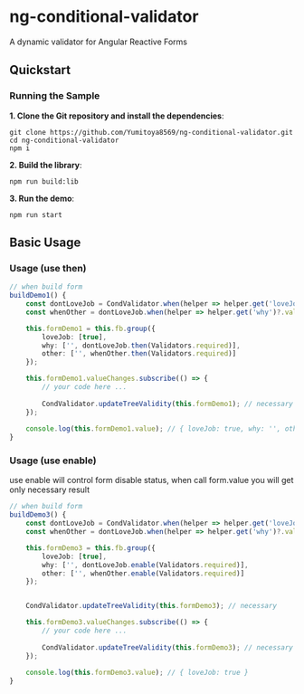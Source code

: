# ng-conditional-validator

A dynamic validator for Angular Reactive Forms


## Quickstart


### Running the Sample
**1. Clone the Git repository and install the dependencies**:
```
git clone https://github.com/Yumitoya8569/ng-conditional-validator.git
cd ng-conditional-validator
npm i
```
**2. Build the library**:
```
npm run build:lib
```
**3. Run the demo**:
```
npm run start
```


## Basic Usage

### Usage (use then)
```typescript
// when build form
buildDemo1() {
    const dontLoveJob = CondValidator.when(helper => helper.get('loveJob')?.value === false);
    const whenOther = dontLoveJob.when(helper => helper.get('why')?.value === 'other');

    this.formDemo1 = this.fb.group({
        loveJob: [true],
        why: ['', dontLoveJob.then(Validators.required)],
        other: ['', whenOther.then(Validators.required)]
    });

    this.formDemo1.valueChanges.subscribe(() => {
        // your code here ...
        
        CondValidator.updateTreeValidity(this.formDemo1); // necessary
    });
    
    console.log(this.formDemo1.value); // { loveJob: true, why: '', other: '' }
}
```

### Usage  (use enable)
use enable will control form disable status, when call form.value you will get only necessary result
```typescript
// when build form
buildDemo3() {
    const dontLoveJob = CondValidator.when(helper => helper.get('loveJob')?.value === false);
    const whenOther = dontLoveJob.when(helper => helper.get('why')?.value === 'other');

    this.formDemo3 = this.fb.group({
        loveJob: [true],
        why: ['', dontLoveJob.enable(Validators.required)],
        other: ['', whenOther.enable(Validators.required)]
    });


    CondValidator.updateTreeValidity(this.formDemo3); // necessary

    this.formDemo3.valueChanges.subscribe(() => {
        // your code here ...
        
        CondValidator.updateTreeValidity(this.formDemo3); // necessary
    });
    
    console.log(this.formDemo3.value); // { loveJob: true }
}
```


